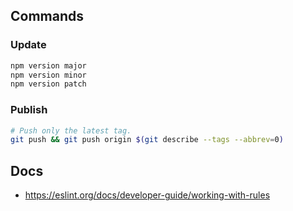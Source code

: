 ## Commands

### Update

```s
npm version major
npm version minor
npm version patch
```

### Publish

```sh
# Push only the latest tag.
git push && git push origin $(git describe --tags --abbrev=0)
```

## Docs

- https://eslint.org/docs/developer-guide/working-with-rules
